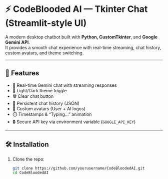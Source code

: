 # ⚡ CodeBlooded AI — Tkinter Chat (Streamlit-style UI)

A modern desktop chatbot built with **Python, CustomTkinter**, and **Google Gemini API**.  
It provides a smooth chat experience with real-time streaming, chat history, custom avatars, and theme switching.

---

## 🚀 Features
- 💬 Real-time Gemini chat with streaming responses  
- 🎨 Light/Dark theme toggle  
- 🗑️ Clear chat button  
- 💾 Persistent chat history (JSON)  
- 👤 Custom avatars (User + AI logos)  
- ⏱️ Timestamps & “Typing…” animation  
- 🔒 Secure API key via environment variable (`GOOGLE_API_KEY`)  

---

## 🛠️ Installation

1. Clone the repo:
   ```bash
   git clone https://github.com/yourusername/CodeBloodedAI.git
   cd CodeBloodedAI
